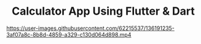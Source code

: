 <h1 align="center">Calculator App Using Flutter & Dart</h1>

https://user-images.githubusercontent.com/62215537/136191235-3af07a8c-8b8d-4859-a329-c130d064d898.mp4

